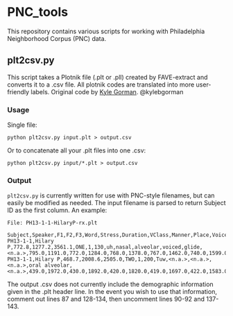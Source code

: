 PNC\_tools
=========

This repository contains various scripts for working with Philadelphia Neighborhood Corpus (PNC) data. 

## plt2csv.py

This script takes a Plotnik file (.plt or .pll) created by FAVE-extract and converts it to a .csv file. All plotnik codes
are translated into more user-friendly labels. Original code by [Kyle Gorman](https://github.com/kylebgorman). @kylebgorman

### Usage
Single file:

    python plt2csv.py input.plt > output.csv

Or to concatenate all your .plt files into one .csv:

    python plt2csv.py input/*.plt > output.csv

### Output
`plt2csv.py` is currently written for use with PNC-style filenames, but can easily be modified as needed. The input filename is parsed to return Subject ID as the first column. An example:
    
    File: PH13-1-1-HilaryP-rx.plt

    Subject,Speaker,F1,F2,F3,Word,Stress,Duration,VClass,Manner,Place,Voice,PreSeg,FolSeq,F1_20,F2_20,F1_35,F2_35,F1_50,F2_50,F1_65,F2_65,F1_80,F2_80
    PH13-1-1,Hilary P,772.8,1277.2,3561.1,ONE,1,130,uh,nasal,alveolar,voiced,glide,<n.a.>,795.0,1191.0,772.0,1284.0,768.0,1378.0,767.0,1462.0,740.0,1599.0
    PH13-1-1,Hilary P,468.7,2008.6,2505.0,TWO,1,200,Tuw,<n.a.>,<n.a.>,<n.a.>,oral alveolar,<n.a.>,439.0,1972.0,430.0,1892.0,420.0,1820.0,419.0,1697.0,422.0,1583.0

The output .csv does not currently include the demographic information given in the .plt header line. In the event you wish to use that information, comment out lines 87 and 128-134, then uncomment lines 90-92 and 137-143. 
